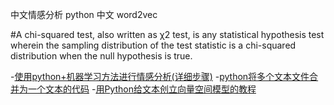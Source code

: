 中文情感分析 python
中文 word2vec

#A chi-squared test, also written as χ2 test, is any statistical hypothesis test wherein the sampling distribution of the test statistic is a chi-squared distribution when the null hypothesis is true.


-[使用python+机器学习方法进行情感分析(详细步骤)](http://mp.weixin.qq.com/s?__biz=MzA3MDg0MjgxNQ==&mid=2652389939&idx=1&sn=2f0cd96cc662c69eb8e4f8a17d698d3e&scene=0#wechat_redirect#&safe=0)
-[python将多个文本文件合并为一个文本的代码](http://www.jb51.net/article/26539.htm)
-[用Python给文本创立向量空间模型的教程](http://www.jb51.net/article/64695.htm)
